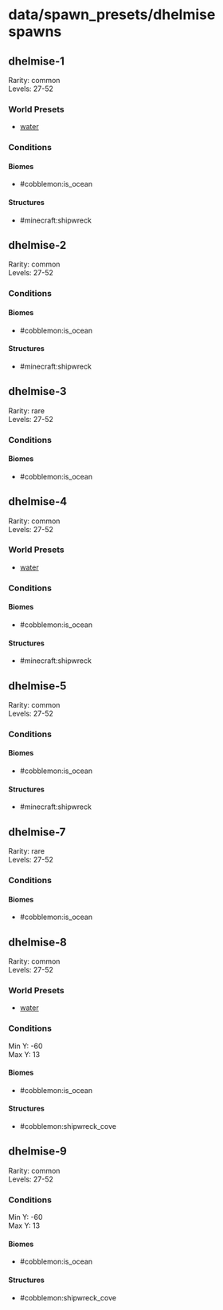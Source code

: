 # data/spawn_presets/dhelmise spawns  
  
## dhelmise-1  
Rarity: common  
Levels: 27-52  
  
### World Presets  
* [water](/data/world_presets/water.md)  
  
### Conditions  
  
#### Biomes  
  * #cobblemon:is_ocean
  
  
#### Structures  
  * #minecraft:shipwreck
  
  
## dhelmise-2  
Rarity: common  
Levels: 27-52  
  
### Conditions  
  
#### Biomes  
  * #cobblemon:is_ocean
  
  
#### Structures  
  * #minecraft:shipwreck
  
  
## dhelmise-3  
Rarity: rare  
Levels: 27-52  
  
### Conditions  
  
#### Biomes  
  * #cobblemon:is_ocean
  
  
## dhelmise-4  
Rarity: common  
Levels: 27-52  
  
### World Presets  
* [water](/data/world_presets/water.md)  
  
### Conditions  
  
#### Biomes  
  * #cobblemon:is_ocean
  
  
#### Structures  
  * #minecraft:shipwreck
  
  
## dhelmise-5  
Rarity: common  
Levels: 27-52  
  
### Conditions  
  
#### Biomes  
  * #cobblemon:is_ocean
  
  
#### Structures  
  * #minecraft:shipwreck
  
  
## dhelmise-7  
Rarity: rare  
Levels: 27-52  
  
### Conditions  
  
#### Biomes  
  * #cobblemon:is_ocean
  
  
## dhelmise-8  
Rarity: common  
Levels: 27-52  
  
### World Presets  
* [water](/data/world_presets/water.md)  
  
### Conditions  
Min Y: -60  
Max Y: 13  
  
#### Biomes  
  * #cobblemon:is_ocean
  
  
#### Structures  
  * #cobblemon:shipwreck_cove
  
  
## dhelmise-9  
Rarity: common  
Levels: 27-52  
  
### Conditions  
Min Y: -60  
Max Y: 13  
  
#### Biomes  
  * #cobblemon:is_ocean
  
  
#### Structures  
  * #cobblemon:shipwreck_cove
  
